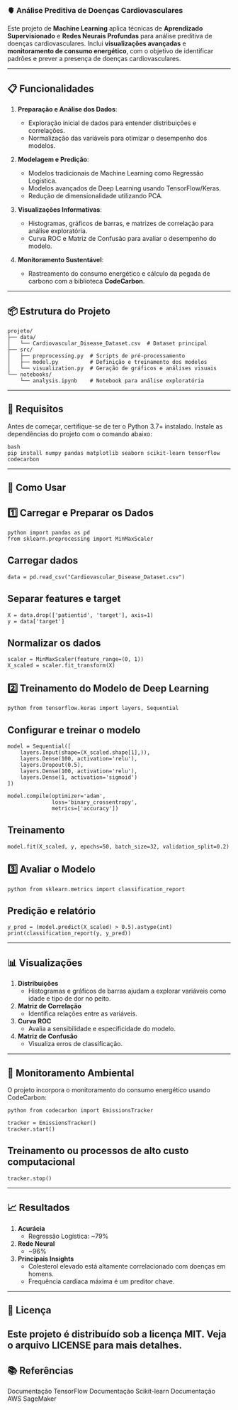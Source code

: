 ### 🫀 Análise Preditiva de Doenças Cardiovasculares

Este projeto de **Machine Learning** aplica técnicas de **Aprendizado Supervisionado** e **Redes Neurais Profundas** para análise preditiva de doenças cardiovasculares. Inclui **visualizações avançadas** e **monitoramento de consumo energético**, com o objetivo de identificar padrões e prever a presença de doenças cardiovasculares.

---

## 📋 Funcionalidades

1. **Preparação e Análise dos Dados**:
   - Exploração inicial de dados para entender distribuições e correlações.
   - Normalização das variáveis para otimizar o desempenho dos modelos.

2. **Modelagem e Predição**:
   - Modelos tradicionais de Machine Learning como Regressão Logística.
   - Modelos avançados de Deep Learning usando TensorFlow/Keras.
   - Redução de dimensionalidade utilizando PCA.

3. **Visualizações Informativas**:
   - Histogramas, gráficos de barras, e matrizes de correlação para análise exploratória.
   - Curva ROC e Matriz de Confusão para avaliar o desempenho do modelo.

4. **Monitoramento Sustentável**:
   - Rastreamento do consumo energético e cálculo da pegada de carbono com a biblioteca **CodeCarbon**.

---

## 📦 Estrutura do Projeto

```plaintext
projeto/
├── data/
│   └── Cardiovascular_Disease_Dataset.csv  # Dataset principal
├── src/
│   ├── preprocessing.py  # Scripts de pré-processamento
│   ├── model.py          # Definição e treinamento dos modelos
│   └── visualization.py  # Geração de gráficos e análises visuais
└── notebooks/
    └── analysis.ipynb    # Notebook para análise exploratória

```

--- 

## 🔧 Requisitos

Antes de começar, certifique-se de ter o Python 3.7+ instalado. Instale as dependências do projeto com o comando abaixo:


```
bash
pip install numpy pandas matplotlib seaborn scikit-learn tensorflow codecarbon
```

---
## 🚀 Como Usar
## 1️⃣ Carregar e Preparar os Dados
```
python import pandas as pd
from sklearn.preprocessing import MinMaxScaler
```
## Carregar dados
```
data = pd.read_csv("Cardiovascular_Disease_Dataset.csv")
```

## Separar features e target
```
X = data.drop(['patientid', 'target'], axis=1)
y = data['target']
```
## Normalizar os dados
```
scaler = MinMaxScaler(feature_range=(0, 1))
X_scaled = scaler.fit_transform(X)
```

## 2️⃣ Treinamento do Modelo de Deep Learning
```
python from tensorflow.keras import layers, Sequential
```

## Configurar e treinar o modelo
```
model = Sequential([
    layers.Input(shape=(X_scaled.shape[1],)),
    layers.Dense(100, activation='relu'),
    layers.Dropout(0.5),
    layers.Dense(100, activation='relu'),
    layers.Dense(1, activation='sigmoid')
])

model.compile(optimizer='adam', 
              loss='binary_crossentropy', 
              metrics=['accuracy'])
```

## Treinamento
```
model.fit(X_scaled, y, epochs=50, batch_size=32, validation_split=0.2)
```
## 3️⃣ Avaliar o Modelo
```
python from sklearn.metrics import classification_report
```

## Predição e relatório
```
y_pred = (model.predict(X_scaled) > 0.5).astype(int)
print(classification_report(y, y_pred))
```

--- 
## 📊 Visualizações

1. **Distribuições** 
     - Histogramas e gráficos de barras ajudam a explorar variáveis como idade e tipo de dor no peito.
2. **Matriz de Correlação**
     - Identifica relações entre as variáveis.
3. **Curva ROC** 
     - Avalia a sensibilidade e especificidade do modelo.
4. **Matriz de Confusão** 
     - Visualiza erros de classificação.
---
## 🌱 Monitoramento Ambiental
O projeto incorpora o monitoramento do consumo energético usando CodeCarbon:
```
python from codecarbon import EmissionsTracker

tracker = EmissionsTracker()
tracker.start()
```
## Treinamento ou processos de alto custo computacional

```
tracker.stop()
```
---
## 📈 Resultados
1. **Acurácia**
     - Regressão Logística: ~79%
2. **Rede Neural**
     - ~96%
3. **Principais Insights**
     - Colesterol elevado está altamente correlacionado com doenças em homens.
     - Frequência cardíaca máxima é um preditor chave.   
---
## 📝 Licença
Este projeto é distribuído sob a licença MIT. Veja o arquivo LICENSE para mais detalhes.
--- 
## 📚 Referências
Documentação TensorFlow
Documentação Scikit-learn
Documentação AWS SageMaker